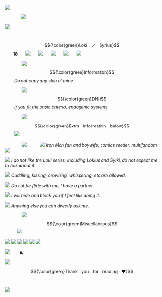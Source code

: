 ![](https://i.postimg.cc/mZmNn8jC/ebc2f3f111b6bd7c3207dcf6c7dcdcbf5a90367b.png)

ㅤㅤㅤㅤ![](https://static.wikia.nocookie.net/marvel-rivals/images/5/50/Loki_MVP_-_Crooked_Candidate_Full.gif/revision/latest?cb=20250314140507)

![](https://i.postimg.cc/zXgTv0zm/42c9df5cb68e91db3b9a5f0de10e4d34587bfd37.png)

ㅤㅤㅤㅤ $${\color{green}LokiㅤノㅤSyrius}$$ㅤㅤ**18**ㅤㅤ![](https://cdn.discordapp.com/emojis/1113883032567422976.webp?size=22&quality=lossless)ㅤㅤ![](https://i.ibb.co/b2GycB8/ezgif-3-367ad808cf.png)ㅤㅤ![](https://i.postimg.cc/N0M5KqZj/ezgif-3-058e7ef1ea.png)ㅤㅤ![](https://i.postimg.cc/dVLQJtG4/pixel-flag-brazil-by-sw-eetlycanada-dceqoeo-fullview.jpg)ㅤㅤ![](https://i.postimg.cc/rp7KBRb1/d5ui3q0-a4f2243a-6bf2-4e4e-84ba-6c521af5c02d.gif)

ㅤㅤㅤㅤ ![](https://i.postimg.cc/DZMQSz85/Loki-Hero-Portrait.png)ㅤㅤ $${\color{green}Information}$$ㅤㅤ *Do not copy any skin of mine*

ㅤㅤㅤㅤ ![](https://i.postimg.cc/jScMstQ3/Iron-Man-Hero-Portrait.png)ㅤㅤ $${\color{green}DNI}$$ㅤㅤ *[If you fit the basic criteria](https://dni-criteria.carrd.co/), endogenic systems*

ㅤㅤㅤㅤ ![](https://i.postimg.cc/CMNyZTND/Loki-Full-Default-Costume.png)ㅤㅤㅤ $${\color{green}Extraㅤinformationㅤbelow}$$ㅤㅤ ![](https://i.postimg.cc/76FTpHXW/GIF-20250510-154559-677.gif)

ㅤㅤㅤㅤ ![](https://i.postimg.cc/RZQGdfPD/Iron-Man-Full-Default-Costume.png)ㅤㅤㅤ ![](https://64.media.tumblr.com/cac69f34b56d50466f8b6981e96e3d7d/88aac9c867255545-a0/s75x75_c1/78273f2162b19befcb4607392fcfa8ba55ec22ff.gifv) *Iron Man fan and boywife, comics reader, multifandom* ![](https://64.media.tumblr.com/e8bb55e77516254d0ca043c1178b1402/88aac9c867255545-8b/s75x75_c1/ee754c9602e0a46e7c0b87d0623ce8f22f839bec.gifv)

![](https://i.postimg.cc/FKsS5nv0/numbers-b-one75-18.png) *I do not like the Loki series, including Lokius and Sylki, do not expect me to talk about it.*

![](https://i.postimg.cc/rw94H2B8/numbers-c-two-18.png) *Cuddling, kissing, crowning, whispering, etc are allowed.*

![](https://i.postimg.cc/6pKRzp1j/numbers-d-three1-18.png) *Do not be flirty with me, I have a partner.*

![](https://i.postimg.cc/rsCypMCs/numbers-e-four88-18.png) *I will hide and block you if I feel like doing it.*

![](https://i.postimg.cc/VNDjJPg7/numbers-f-five96-18.png) *Anything else you can directly ask me.*

ㅤㅤㅤㅤ ![](https://static.wikia.nocookie.net/marvel-rivals/images/2/22/Loki_Presidential_Attire_Table_Icon.png/revision/latest/scale-to-width-down/60?cb=20250314011545)ㅤㅤㅤ $${\color{green}Miscellaneous}$$ ㅤㅤㅤ![](https://i.postimg.cc/nzT0fwCm/tumblr-3d19b7a743be3876294a8e8f1384a04e-b41c9d9e-500-18.png)

![](https://images-wixmp-ed30a86b8c4ca887773594c2.wixmp.com/f/228182ef-17a7-4dcb-9ad1-9cfb0bd19a3e/delxvt1-3f125167-73e2-4437-98f5-9e5a821293b0.png?token=eyJ0eXAiOiJKV1QiLCJhbGciOiJIUzI1NiJ9.eyJzdWIiOiJ1cm46YXBwOjdlMGQxODg5ODIyNjQzNzNhNWYwZDQxNWVhMGQyNmUwIiwiaXNzIjoidXJuOmFwcDo3ZTBkMTg4OTgyMjY0MzczYTVmMGQ0MTVlYTBkMjZlMCIsIm9iaiI6W1t7InBhdGgiOiJcL2ZcLzIyODE4MmVmLTE3YTctNGRjYi05YWQxLTljZmIwYmQxOWEzZVwvZGVseHZ0MS0zZjEyNTE2Ny03M2UyLTQ0MzctOThmNS05ZTVhODIxMjkzYjAucG5nIn1dXSwiYXVkIjpbInVybjpzZXJ2aWNlOmZpbGUuZG93bmxvYWQiXX0.CEcYvqX4FkFWIa1UxXsABVMNnNPzeUXs3fmEFNNxeIc) ![](https://64.media.tumblr.com/8bd06b2d579080efe03cc4edf18db018/441d3f2b18102c4f-a0/s100x200/f2ca95ab43421c370727d03fe32c526005810eae.gifv) ![](https://images-wixmp-ed30a86b8c4ca887773594c2.wixmp.com/f/74037890-f83c-468f-83cf-33aa7bea7e7f/d8s1q62-ec6eac02-c01f-42ae-b5a4-c27086c9b42c.gif?token=eyJ0eXAiOiJKV1QiLCJhbGciOiJIUzI1NiJ9.eyJzdWIiOiJ1cm46YXBwOjdlMGQxODg5ODIyNjQzNzNhNWYwZDQxNWVhMGQyNmUwIiwiaXNzIjoidXJuOmFwcDo3ZTBkMTg4OTgyMjY0MzczYTVmMGQ0MTVlYTBkMjZlMCIsIm9iaiI6W1t7InBhdGgiOiJcL2ZcLzc0MDM3ODkwLWY4M2MtNDY4Zi04M2NmLTMzYWE3YmVhN2U3ZlwvZDhzMXE2Mi1lYzZlYWMwMi1jMDFmLTQyYWUtYjVhNC1jMjcwODZjOWI0MmMuZ2lmIn1dXSwiYXVkIjpbInVybjpzZXJ2aWNlOmZpbGUuZG93bmxvYWQiXX0.36O6vhVaTbWPzbgIPMLFeidKa19cmPhhjgXmOiUhxCQ) ![](https://images-wixmp-ed30a86b8c4ca887773594c2.wixmp.com/f/65aaf0dd-39d4-4b62-95da-3fe7d73d288f/d5br8a3-1e886608-aba9-4d92-a542-dfe3e9c80f84.gif?token=eyJ0eXAiOiJKV1QiLCJhbGciOiJIUzI1NiJ9.eyJzdWIiOiJ1cm46YXBwOjdlMGQxODg5ODIyNjQzNzNhNWYwZDQxNWVhMGQyNmUwIiwiaXNzIjoidXJuOmFwcDo3ZTBkMTg4OTgyMjY0MzczYTVmMGQ0MTVlYTBkMjZlMCIsIm9iaiI6W1t7InBhdGgiOiJcL2ZcLzY1YWFmMGRkLTM5ZDQtNGI2Mi05NWRhLTNmZTdkNzNkMjg4ZlwvZDVicjhhMy0xZTg4NjYwOC1hYmE5LTRkOTItYTU0Mi1kZmUzZTljODBmODQuZ2lmIn1dXSwiYXVkIjpbInVybjpzZXJ2aWNlOmZpbGUuZG93bmxvYWQiXX0.DHz46Ag30qBiJUM3kQAM0KfGkllz0BHtnMjCV5uMHVk) ![](https://images-wixmp-ed30a86b8c4ca887773594c2.wixmp.com/f/fa2c5d88-9663-4523-97d9-65dabb22d2ee/dimqlc8-b9173954-0f14-4f9f-99c9-9a671ac6e11d.png?token=eyJ0eXAiOiJKV1QiLCJhbGciOiJIUzI1NiJ9.eyJzdWIiOiJ1cm46YXBwOjdlMGQxODg5ODIyNjQzNzNhNWYwZDQxNWVhMGQyNmUwIiwiaXNzIjoidXJuOmFwcDo3ZTBkMTg4OTgyMjY0MzczYTVmMGQ0MTVlYTBkMjZlMCIsIm9iaiI6W1t7InBhdGgiOiJcL2ZcL2ZhMmM1ZDg4LTk2NjMtNDUyMy05N2Q5LTY1ZGFiYjIyZDJlZVwvZGltcWxjOC1iOTE3Mzk1NC0wZjE0LTRmOWYtOTljOS05YTY3MWFjNmUxMWQucG5nIn1dXSwiYXVkIjpbInVybjpzZXJ2aWNlOmZpbGUuZG93bmxvYWQiXX0.CQBhlxPUq51IHyI3c9szUeu5gh5hKr3Qvf-xi2CPJNk) ![](https://images-wixmp-ed30a86b8c4ca887773594c2.wixmp.com/f/93f4d390-d585-47c0-a9b6-66a703879998/dc1ecey-b7546523-e902-4067-8494-96022e69adec.png?token=eyJ0eXAiOiJKV1QiLCJhbGciOiJIUzI1NiJ9.eyJzdWIiOiJ1cm46YXBwOjdlMGQxODg5ODIyNjQzNzNhNWYwZDQxNWVhMGQyNmUwIiwiaXNzIjoidXJuOmFwcDo3ZTBkMTg4OTgyMjY0MzczYTVmMGQ0MTVlYTBkMjZlMCIsIm9iaiI6W1t7InBhdGgiOiJcL2ZcLzkzZjRkMzkwLWQ1ODUtNDdjMC1hOWI2LTY2YTcwMzg3OTk5OFwvZGMxZWNleS1iNzU0NjUyMy1lOTAyLTQwNjctODQ5NC05NjAyMmU2OWFkZWMucG5nIn1dXSwiYXVkIjpbInVybjpzZXJ2aWNlOmZpbGUuZG93bmxvYWQiXX0.Oi--jXN_lLRMzd2s4i02NadpdRjtkTLiwif9Gi99Yho)

![](https://64.media.tumblr.com/6829b83f134e8c08325abc0fbc9aefbb/45dcac56db69ca43-e9/s75x75_c1/f49be9f85a4fa3de3945e76e1e27551bb5a63fe4.gifv)ㅤㅤ ⚠︎

![](https://i.postimg.cc/YCsxRmT6/0aadbaba89a2236.png)ㅤㅤㅤ $${\color{green}Thankㅤyouㅤforㅤreadingㅤ❤︎}$$ㅤㅤ 
 
![](https://i.postimg.cc/X7QjdyVV/5c8965a3bdd531d5cf8c9be9d904828b068c2d96.png)
